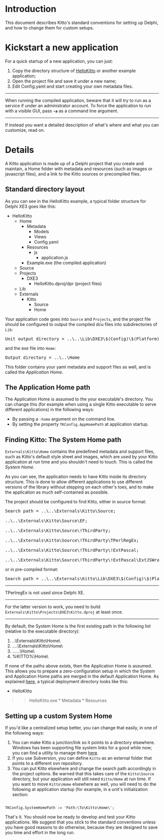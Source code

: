 # Introduction #

This document describes Kitto's standard conventions for setting up Delphi, and how to change them for custom setups.

# Kickstart a new application #

For a quick startup of a new application, you can just:

  1. Copy the directory structure of [HelloKitto](HelloKitto.md) or another example application;
  1. Open the project file and save it under a new name;
  1. Edit Config.yaml and start creating your own metadata files.

---

When running the compiled application, beware that it will try to run as a service if under an administrator account. To force the application to run with a visible GUI, pass **`-a`** as a command line argument.

---

If instead you want a detailed description of what's where and what you can customize, read on.

# Details #

A Kitto application is made up of a Delphi project that you create and maintain, a Home folder with metadata and resources (such as images or javascript files), and a link to the Kitto sources or precompiled files.

## Standard directory layout ##

As you can see in the HelloKitto example, a typical folder structure for Delphi XE3 goes like this:

  * HelloKitto
    * Home
      * Metadata
        * Models
        * Views
        * Config.yaml
      * Resources
        * js
          * application.js
      * Example.exe (the compiled application)
    * Source
    * Projects
      * DXE3
        * HelloKitto.dproj/dpr (project files)
    * Lib
    * Externals
      * Kitto
        * Source
        * Home

Your application code goes into `Source` and `Projects`, and the project file should be configured to output the compiled dcu files into subdirectories of `Lib`:

<pre>Unit output directory = ..\..\Lib\DXE3\$(Config)\$(Platform)</pre>

and the exe file into `Home`:

<pre>Output directory = ..\..\Home</pre>

This folder contains your yaml metadata and support files as well, and is called the _Application Home_.

## The Application Home path ##

The Application Home is assumed to the your executable's directory. You can change this (for example when using a single Kitto executable to serve different applications) in the following ways:

  * By passing a `-home` argument on the command line.
  * By setting the property `TKConfig.AppHomePath` at application startup.

## Finding Kitto: The System Home path ##

`Externals\Kitto\Home` contains the predefined metadata and support files, such as Kitto's default style sheet and images, which are used by your Kitto application at run time and you shouldn't need to touch. This is called the _System Home_.

As you can see, the application needs to have Kitto inside its directory structure. This is done to allow different applications to use different versions of the library without stepping on each other's toes, and to make the application as much self-contained as possible.

The project should be configured to find Kitto, either in source format:

<pre>Search path = ..\..\Externals\Kitto\Source;<br>
..\..\Externals\Kitto\Source\EF;<br>
..\..\Externals\Kitto\Source\!ThirdParty;<br>
..\..\Externals\Kitto\Source\!ThirdParty\TPerlRegEx;<br>
..\..\Externals\Kitto\Source\!ThirdParty\!ExtPascal;<br>
..\..\Externals\Kitto\Source\!ThirdParty\!ExtPascal\ExtJSWrapper</pre>

or in pre-compiled format:

<pre>Search path = ..\..\Externals\Kitto\Lib\DXE3\$(Config)\$(Platform)</pre>

---

TPerlregEx is not used since Delphi XE.

---

For the latter version to work, you need to build `Externals\Kitto\Projects\DXE3\Kitto.dproj` at least once.

---


By default, the System Home is the first existing path in the following list (relative to the executable directory):

  1. ..\Externals\Kitto\Home\
  1. ..\..\Externals\Kitto\Home\
  1. ..\..\..\Home\
  1. %KITTO%\Home\

If none of the paths above exists, then the Application Home is assumed. This allows you to prepare a zero-configuration setup in which the System and Application Home paths are merged in the default Application Home. As explained [here](KittoDeployment.md), a typical deployment directory looks like this:

  * HelloKitto
> > HelloKitto.exe
    * Metadata
    * Resources

## Setting up a custom System Home ##

If you'd like a centralized setup better, you can change that easily, in one of the following ways:

  1. You can make Kitto a junction/link so it points to a directory elsewhere. Windows has been supporting file system links for a good while now; you can find a utility to manage them [here](http://schinagl.priv.at/nt/hardlinkshellext/hardlinkshellext.html).
  1. If you use Subversion, you can define `Kitto` as an external folder that points to a different svn repository.
  1. You can put Kitto elsewhere and change the search path accordingly in the project options. Be warned that this takes care of the `Kitto\Source` directory, but your application will still need `Kitto/Home` at run time. If you want to move `Kitto\Home` elsewhere as well, you will need to do the following at application startup (for example, in a unit's initialization section:

```

TKConfig.SystemHomePath := 'Path:\To\Kitto\Home\';
```

That's it. You should now be ready to develop and test your Kitto applications. We suggest that you stick to the standard conventions unless you have good reasons to do otherwise, because they are designed to save you time and effort in the long run.